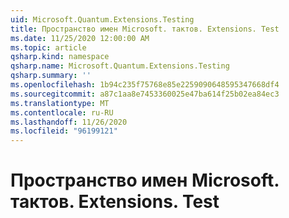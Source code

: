 ```yaml
---
uid: Microsoft.Quantum.Extensions.Testing
title: Пространство имен Microsoft. тактов. Extensions. Test
ms.date: 11/25/2020 12:00:00 AM
ms.topic: article
qsharp.kind: namespace
qsharp.name: Microsoft.Quantum.Extensions.Testing
qsharp.summary: ''
ms.openlocfilehash: 1b94c235f75768e85e2259090648595347668df4
ms.sourcegitcommit: a87c1aa8e7453360025e47ba614f25b02ea84ec3
ms.translationtype: MT
ms.contentlocale: ru-RU
ms.lasthandoff: 11/26/2020
ms.locfileid: "96199121"
---
```

# <a name="microsoftquantumextensionstesting-namespace"></a>Пространство имен Microsoft. тактов. Extensions. Test



